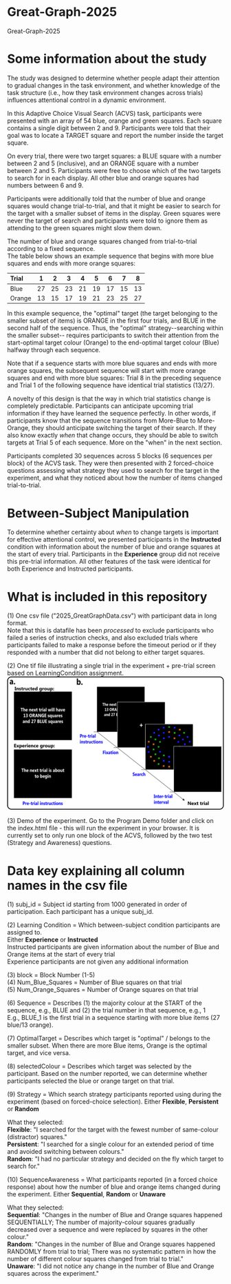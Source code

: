 # Great-Graph-2025
Great-Graph-2025

# Some information about the study
The study was designed to determine whether people adapt their attention to gradual changes in the task environment, and whether knowledge of the task structure (i.e., how they task environment changes across trials) influences attentional control in a dynamic environment.

In this Adaptive Choice Visual Search (ACVS) task, participants were presented with an array of 54 blue, orange and green squares. Each square contains a single digit between 2 and 9. Participants were told that their goal was to locate a TARGET square and report the number inside the target square. 

On every trial, there were two target squares: a BLUE square with a number between 2 and 5 (inclusive), and an ORANGE square with a number between 2 and 5. Participants were free to choose which of the two targets to search for in each display. All other blue and orange squares had numbers between 6 and 9. 

Participants were additionally told that the number of blue and orange squares would change trial-to-trial, and that it might be easier to search for the target with a smaller subset of items in the display. Green squares were never the target of search and participants were told to ignore them as attending to the green squares might slow them down.

The number of blue and orange squares changed from trial-to-trial according to a fixed sequence. <br/>
The table below shows an example sequence that begins with more blue squares and ends with more orange squares:<br/>

| Trial  |  1  |  2  |  3  |  4  |  5  |  6  |  7  |  8  |
| :------|:---:|:---:|:---:|:---:|:---:|:---:|:---:|:---:|
| Blue   | 27  |  25 |  23 |  21 |  19 |  17 |  15 |  13 |
| Orange | 13  |  15 |  17 |  19 |  21 |  23 |  25 |  27 |

In this example sequence, the "optimal" target (the target belonging to the smaller subset of items) is ORANGE in the first four trials, and BLUE in the second half of the sequence. Thus, the "optimal" strategy--searching within the smaller subset-- requires participants to switch their attention from the start-optimal target colour (Orange) to the end-optimal target colour (Blue) halfway through each sequence.

Note that if a sequence starts with more blue squares and ends with more orange squares, the subsequent sequence will start with more orange squares and end with more blue squares: Trial 8 in the preceding sequence and Trial 1 of the following sequence have identical trial statistics (13/27).

A novelty of this design is that the way in which trial statistics change is completely predictable. Participants can anticipate upcoming trial information if they have learned the sequence perfectly. In other words, if participants know that the sequence transitions from More-Blue to More-Orange, they should anticipate switching the target of their search. If they also know exactly _when_ that change occurs, they should be able to switch targets at Trial 5 of each sequence. More on the "when" in the next section.

Participants completed 30 sequences across 5 blocks (6 sequences per block) of the ACVS task. They were then presented with 2 forced-choice questions assessing what strategy they used to search for the target in the experiment, and what they noticed about how the number of items changed trial-to-trial.

# Between-Subject Manipulation
To determine whether certainty about _when_ to change targets is important for effective attentional control, we presented participants in the **Instructed** condition with information about the number of blue and orange squares at the start of every trial. Participants in the **Experience** group did not receive this pre-trial information. All other features of the task were identical for both Experience and Instructed participants.

# What is included in this repository
(1) One csv file ("2025_GreatGraphData.csv") with participant data in long format.<br/>
Note that this is datafile has been _processed_ to exclude participants who failed a series of instruction checks, and also excluded trials where participants failed to make a response before the timeout period or if they responded with a number that did not belong to either target squares.

(2) One tif file illustrating a single trial in the experiment + pre-trial screen based on LearningCondition assignment.<br/>
![Trial Schematics](/Fig_Exp1.tif)

(3) Demo of the experiment. Go to the Program Demo folder and click on the index.html file - this will run the experiment in your browser. It is currently set to only run one block of the ACVS, followed by the two test (Strategy and Awareness) questions.


# Data key explaining all column names in the csv file

(1) subj_id = Subject id starting from 1000 generated in order of participation. Each participant has a unique subj_id.

(2) Learning Condition = Which between-subject condition participants are assigned to.<br/>
    Either **Experience** or **Instructed**<br/>
    Instructed participants are given information about the number of Blue and Orange items at the start of every trial<br/>
    Experience participants are not given any additional information

(3) block = Block Number (1-5)<br/>
(4) Num_Blue_Squares = Number of Blue squares on that trial<br/>
(5) Num_Orange_Squares = Number of Orange squares on that trial<br/>

(6) Sequence = Describes (1) the majority colour at the START of the sequence, e.g., BLUE and (2) the trial number in that sequence, e.g., 1<br/>
E.g., BLUE_1 is the first trial in a sequence starting with more blue items (27 blue/13 orange).

(7) OptimalTarget = Describes which target is "optimal" / belongs to the smaller subset. When there are more Blue items, Orange is the optimal target, and vice versa.

(8) selectedColour = Describes which target was selected by the participant. Based on the number reported, we can determine whether participants selected the blue or orange target on that trial.

(9) Strategy = Which search strategy participants reported using during the experiment (based on forced-choice selection).
    Either **Flexible**, **Persistent** or **Random**

What they selected:<br/>
    **Flexible**: "I searched for the target with the fewest number of same-colour (distractor) squares."<br/>
    **Persistent**: "I searched for a single colour for an extended period of time and avoided switching between colours."<br/>
    **Random**: "I had no particular strategy and decided on the fly which target to search for."

(10) SequenceAwareness = What participants reported (in a forced choice response) about how the number of blue and orange items changed during the experiment.
    Either **Sequential**, **Random** or **Unaware**<br/>

What they selected:<br/>
    **Sequential**: "Changes in the number of Blue and Orange squares happened SEQUENTIALLY; The number of majority-colour squares gradually decreased over a sequence and were replaced by squares in the other colour."<br/>
    **Random**: "Changes in the number of Blue and Orange squares happened RANDOMLY from trial to trial; There was no systematic pattern in how the number of different colour squares changed from trial to trial."<br/>
    **Unaware**: "I did not notice any change in the number of Blue and Orange squares across the experiment."
